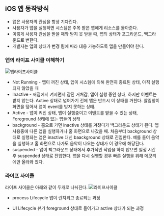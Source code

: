 ## iOS 앱 동작방식

- 앱은 사용자의 관심을 항상 기다린다.
- 사용자가 앱을 실행하면 시스템은 주목 받은 앱에게 리소스를 몰아준다.
- 이렇게 사용자 관심을 받을 때와 받지 못 받을 때, 앱의 상태가 포그라운드, 백그라운드로 변한다.
- 개발자는 앱의 상태가 변경 됨에 따라 대응 가능하도록 앱을 만들어야 한다.

### 앱의 라이프 사이클 이해하기

![앱라이프사이클](../image/%EC%8A%A4%ED%81%AC%EB%A6%B0%EC%83%B7%202023-04-12%20%EC%98%A4%ED%9B%84%205.01.59.png)

- Not Running - 앱이 꺼진 상태, 앱이 시스템에 의해 완전히 종료된 상태, 아직 실행되지 않았을 때
- Inactive - 꺼짐에서 켜지면서 잠깐 거쳐감, 앱이 실행 중인 상태, 하지만 이벤트는 받지 않는다. Active 상태로 넘어가기 전에 앱은 반드시 이 상태를 거친다. 알림창이 화면을 덮어서 앱이 event를 받지 못하는 상태.
- Active - 앱이 켜진 상태, 앱이 실행중이고 이벤트를 받을 수 있는 상태, Foreground 상태에 있는 앱들의 상태
- background - 홈으로 가면 inactive 상태를 겨쳤다가 백그라운드 상태가 된다. 앱 사용중에 다른 앱을 실행하거나 홈 화면으로 나갔을 때. 처음부터 background 상태로 실행되는 앱은 inactive 대신 baackground 상태로 진입한다. 예를 들어 음악을 실행하고 홈 화면으로 나가도 음악이 나오는 상태가 이 경우에 해당된다.
- suspended - 앱이 백그라운드 상태에서 추가적인 작업을 하지 않으면 일정 시간 후 suspended 상태로 진입한다. 앱을 다시 실행할 경우 빠른 실행을 위해 메모리에만 올라와 있다.

### 라이프 사이클

라이프 사이클은 아래와 같이 두개로 나눠진다.
![라이프사이클](../image/%EC%8A%A4%ED%81%AC%EB%A6%B0%EC%83%B7%202023-04-12%20%EC%98%A4%ED%9B%84%205.10.28.png)

- process Lifecycle
  앱이 런치되고 종료되는 과정

- UI Lifecycle
  뷰가 foreground 상태로 들어가고 active 상태가 되는 과정
